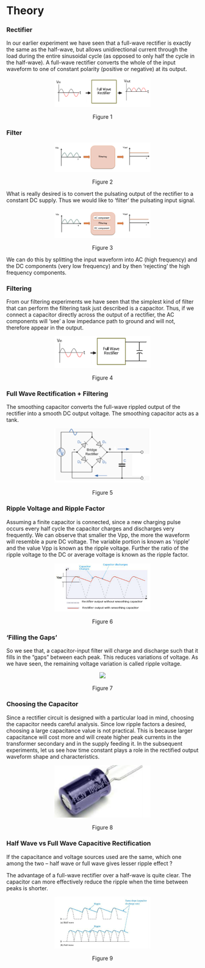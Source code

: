 # Theory


### Rectifier

In our earlier experiment we have seen that a full-wave rectifier is exactly the same as the half-wave, but allows unidirectional current through the load during the entire sinusoidal cycle (as opposed to only half the cycle in the half-wave). A full-wave rectifier converts the whole of the input waveform to one of constant polarity (positive or negative) at its output.

<div align="center">
<img src="images/capar1.png" width="50%">
<p>Figure 1  </p>
</div>

### Filter

<div align="center">
<img src="images/capar2.png" width="50%">
<p>Figure 2  </p>
</div>

What is really desired is to convert the pulsating output of the rectifier to a constant DC supply. Thus we would like to ‘filter’ the pulsating input signal.

<div align="center">
<img src="images/capar3.png" width="50%">
<p>Figure 3  </p>
</div>

We can do this by splitting the input waveform into AC (high frequency) and the DC components (very low frequency) and by then ‘rejecting’ the high frequency components.



### Filtering

From our filtering experiments we have seen that the simplest kind of filter that can perform the filtering task just described is a capacitor. Thus, if we connect a capacitor directly across the output of a rectifier, the AC components will ‘see’ a low impedance path to ground and will not, therefore appear in the output.


<div align="center">
<img src="images/capar4.png" width="50%">
<p>Figure 4  </p>
</div>

### Full Wave Rectification + Filtering

The smoothing capacitor converts the full-wave rippled output of the rectifier into a smooth DC output voltage. The smoothing capacitor acts as a tank.


<div align="center">
<img src="images/capar5.png" width="50%">
<p>Figure 5  </p>
</div>

### Ripple Voltage and Ripple Factor

Assuming a finite capacitor is connected, since a new charging pulse occurs every half cycle the capacitor charges and discharges very frequently. We can observe that smaller the Vpp, the more the waveform will resemble a pure DC voltage. The variable portion is known as ‘ripple’ and the value Vpp is known as the ripple voltage. Further the ratio of the ripple voltage to the DC or average voltage is known as the ripple factor.

<div align="center">
<img src="images/capar6.png" width="50%">
<p>Figure 6  </p>
</div>

### ‘Filling the Gaps’

So we see that, a capacitor-input filter will charge and discharge such that it fills in the “gaps” between each peak. This reduces variations of voltage. As we have seen, the remaining voltage variation is called ripple voltage.
<div align="center">
<img src="images/caparc7.png" width="50%">
<p>Figure 7  </p>
</div>

### Choosing the Capacitor

Since a rectifier circuit is designed with a particular load in mind, choosing the capacitor needs careful analysis. Since low ripple factors a desired, choosing a large capacitance value is not practical. This is because larger capacitance will cost more and will create higher peak currents in the transformer secondary and in the supply feeding it. In the subsequent experiments, let us see how time constant plays a role in the rectified output waveform shape and characteristics.


<div align="center">
<img src="images/capar8.png" width="50%">
<p>Figure 8  </p>
</div>

### Half Wave vs Full Wave Capacitive Rectification

If the capacitance and voltage sources used are the same, which one among the two – half wave or full wave gives lesser ripple effect ?


The advantage of a full-wave rectifier over a half-wave is quite clear. The capacitor can more effectively reduce the ripple when the time between peaks is shorter.

<div align="center">
<img src="images/capar9.png" width="50%">
<p>Figure 9  </p>
</div>

